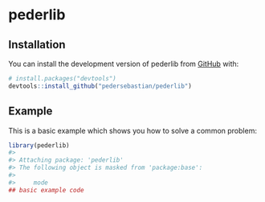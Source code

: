 
<!-- README.md is generated from README.Rmd. Please edit that file -->

# pederlib

<!-- badges: start -->
<!-- badges: end -->

## Installation

You can install the development version of pederlib from
[GitHub](https://github.com/) with:

``` r
# install.packages("devtools")
devtools::install_github("pedersebastian/pederlib")
```

## Example

This is a basic example which shows you how to solve a common problem:

``` r
library(pederlib)
#> 
#> Attaching package: 'pederlib'
#> The following object is masked from 'package:base':
#> 
#>     mode
## basic example code
```
